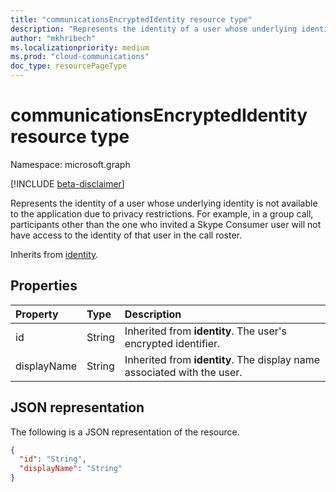 ```yaml
--- 
title: "communicationsEncryptedIdentity resource type"
description: "Represents the identity of a user whose underlying identity is not available to the application due to privacy restrictions."
author: "mkhribech"
ms.localizationpriority: medium
ms.prod: "cloud-communications"
doc_type: resourcePageType
---
```


# communicationsEncryptedIdentity resource type

Namespace: microsoft.graph

[!INCLUDE [beta-disclaimer](../../includes/beta-disclaimer.md)]

Represents the identity of a user whose underlying identity is not available to the application due to privacy restrictions. For example, in a group call, participants other than the one who invited a Skype Consumer user will not have access to the identity of that user in the call roster.

Inherits from [identity](identity.md).

## Properties

| Property                       | Type                        | Description                                                                                                                                       |
| :----------------------------- | :---------------------------| :-------------------------------------------------------------------------------------------------------------------------------------------------|
| id | String | Inherited from **identity**. The user's encrypted identifier. |
| displayName | String | Inherited from **identity**. The display name associated with the user. |

## JSON representation

The following is a JSON representation of the resource.

<!-- {
  "blockType": "resource",
  "@odata.type": "microsoft.graph.communicationsEncryptedIdentity",
  "optionalProperties": [
    "displayName"
  ],
} -->
```json
{
  "id": "String",
  "displayName": "String"
}
```

